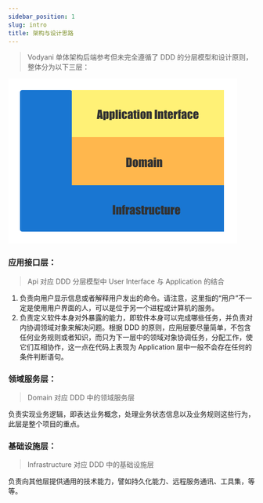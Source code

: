 ```yaml
---
sidebar_position: 1
slug: intro
title: 架构与设计思路
---
```


> Vodyani 单体架构后端参考但未完全遵循了 DDD 的分层模型和设计原则，整体分为以下三层：

![](../../static/img/architecture.png)

### 应用接口层：
> Api 对应 DDD 分层模型中 User Interface 与 Application 的结合

1. 负责向用户显示信息或者解释用户发出的命令。请注意，这里指的“用户”不一定是使用用户界面的人，可以是位于另一个进程或计算机的服务。
2. 负责定义软件本身对外暴露的能力，即软件本身可以完成哪些任务，并负责对内协调领域对象来解决问题。根据 DDD 的原则，应用层要尽量简单，不包含任何业务规则或者知识，而只为下一层中的领域对象协调任务，分配工作，使它们互相协作，这一点在代码上表现为 Application 层中一般不会存在任何的条件判断语句。

### 领域服务层：
> Domain 对应 DDD 中的领域服务层

负责实现业务逻辑，即表达业务概念，处理业务状态信息以及业务规则这些行为，此层是整个项目的重点。

### 基础设施层：
> Infrastructure 对应 DDD 中的基础设施层

负责向其他层提供通用的技术能力，譬如持久化能力、远程服务通讯、工具集，等等。
